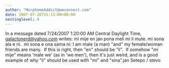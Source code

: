 ```yaml
---
author: "MorphemeAddict@wmconnect.com"
date: 2007-07-26T15:13:00+00:00
nestinglevel: 0
---
```

In a message dated 7/24/2007 1:20:00 AM Central Daylight Time, [galactonerd@yahoo.com](mailto://galactonerd@yahoo.com) writes:
mi mije en jan pona meli mi li mute. mi sona ala e ni.  mi sona e ona sama ni: I am male (a man) "and" my female/woman friends are many.  If this is right, then "en" should be "li".  If somehow "mi mije" means 'male we' (as in 'we men'), then it's just weird, and is a good example of why "li" should be used with "mi" and "sina".jan Setepo / stevo